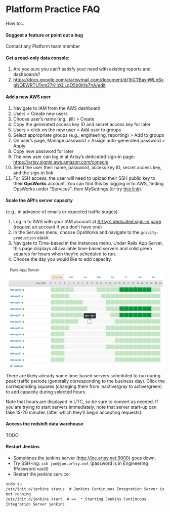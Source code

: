# Platform Practice FAQ

How to...

#### Suggest a feature or point out a bug
Contact any Platform team member

#### Get a read-only data console:
1. Are you sure you can't satisfy your need with existing reports and dashboards?
2. https://docs.google.com/a/artsymail.com/document/d/1hCTBaynWLnSxgNQEWRTU1nm27KIizQiLgO5b0jHs7hA/edit

#### Add a new AWS user
1. Navigate to IAM from the AWS dashboard
2. Users > Create new users
3. Choose user’s name (e.g., jill) > Create
4. Copy the generated access key ID and secret access key for later
5. Users > click on the new user > Add user to groups
6. Select appropriate groups (e.g., engineering, reporting) > Add to groups
7. On user’s page, Manage password > Assign auto-generated password > Apply
8. Copy new password for later
9. The new user can log in at Artsy’s dedicated sign-in page: https://artsy.signin.aws.amazon.com/console
10. Send the user their name, password, access key ID, secret access key, and the sign-in link
11. For SSH access, the user will need to upload their SSH public key to their **OpsWorks** account. You can find this by logging in to AWS, finding OpsWorks under "Services", then MySettings (or try [this link](https://console.aws.amazon.com/opsworks/home?region=us-east-1#/mysettings)).

#### Scale the API’s server capacity
(e.g., in advance of emails or expected traffic surges)

1. Log in to AWS with your IAM account at [Artsy’s dedicated sign-in page](https://artsy.signin.aws.amazon.com/console) (request an account if you don’t have one)
2. In the Services menu, choose OpsWorks and navigate to the `gravity-production` stack
3. Navigate to Time-based in the Instances menu. Under Rails App Server, this page displays all available time-based servers and solid green squares for hours when they’re scheduled to run.
4. Choose the day you would like to add capacity.

![adding instances UI](../images/platform_adding_instances.png)

There are likely already some time-based servers scheduled to run during peak traffic periods (generally corresponding to the business day). Click the corresponding squares (changing them from inactive/gray to active/green) to add capacity during selected hours.

Note that hours are displayed in UTC, so be sure to convert as needed.
If you are trying to start servers immediately, note that server start-up can take 15-20 minutes (after which they’ll begin accepting requests).

#### Access the redshift data warehouse
TODO

#### Restart Jenkins
* Sometimes the jenkins server (http://joe.artsy.net:9000) goes down.
* Try SSH-ing: `ssh joe@joe.artsy.net` (password is in Engineering 1Password vault)
* Restart the jenkins service:
```
sudo su
/etc/init.d/jenkins status  # Jenkins Continuous Integration Server is not running
/etc/init.d/jenkins start  # =>  * Starting Jenkins Continuous Integration Server jenkins
```

